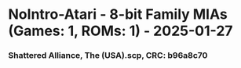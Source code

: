 # NoIntro-Atari - 8-bit Family MIAs (Games: 1, ROMs: 1) - 2025-01-27
### Shattered Alliance, The (USA).scp, CRC: b96a8c70
